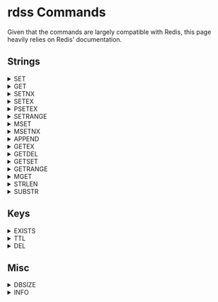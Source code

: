 # rdss Commands

Given that the commands are largely compatible with Redis, this page heavily relies on Redis' documentation.

## Strings

<details>
<summary>SET</summary>

> Set key to hold the string value. If key already holds a value, it is overwritten, regardless of its type. Any previous time to live associated with the key is discarded on successful SET operation.

### Syntax

```
SET key value [NX | XX] [GET] [EX seconds | PX milliseconds | EXAT unix-time-seconds | PXAT unix-time-milliseconds | KEEPTTL]
```

### Options

- EX *seconds* -- Set the specified expire time, in seconds (a positive integer).
- PX *milliseconds* -- Set the specified expire time, in milliseconds (a positive integer).
- EXAT *timestamp-seconds* -- Set the specified Unix time at which the key will expire, in seconds (a positive integer).
- PXAT *timestamp-milliseconds* -- Set the specified Unix time at which the key will expire, in milliseconds (a positive integer).
- NX -- Only set the key if it does not already exist.
- XX -- Only set the key if it already exists.
- KEEPTTL -- Retain the time to live associated with the key.
- GET -- Return the old string stored at key, or nil if key did not exist. An error is returned and SET aborted if the value stored at key is not a string.

### Reply

- Null reply: GET not given: Operation was aborted (conflict with one of the XX/NX options).
- Simple string reply: OK. GET not given: The key was set.
- Null reply: GET given: The key didn't exist before the SET.
- Bulk string reply: GET given: The previous value of the key.

</details>

<details>
<summary>GET</summary>

> Get the value of key. If the key does not exist the special value nil is returned. An error is returned if the value stored at key is not a string, because GET only handles string values.

### Syntax

```
GET key
```

### Reply

- Bulk string reply: the value of the key.
- Null reply: key does not exist.

</details>

<details>
<summary>SETNX</summary>

> Set key to hold string value if key does not exist. In that case, it is equal to SET. When key already holds a value, no operation is performed. SETNX is short for "SET if Not eXists".

### Syntax

```
SETNX key value
```

### Reply

- Integer reply: 0 if the key was not set.
- Integer reply: 1 if the key was set.

</details>

<details>
<summary>SETEX</summary>

> Set key to hold the string value and set key to timeout after a given number of seconds.

### Syntax

```
SETEX key seconds value
```

### Reply

- Simple string reply: OK.

</details>

<details>
<summary>PSETEX</summary>

> PSETEX works exactly like SETEX with the sole difference that the expire time is specified in milliseconds instead of seconds.

### Syntax

```
PSETEX key milliseconds value
```

### Reply

- Simple string reply: OK.

</details>

<details>
<summary>SETRANGE</summary>

> Overwrites part of the string stored at key, starting at the specified offset, for the entire length of value. If the offset is larger than the current length of the string at key, the string is padded with zero-bytes to make offset fit. Non-existing keys are considered as empty strings, so this command will make sure it holds a string large enough to be able to set value at offset.

### Syntax

```
SETRANGE key offset value
```

### Reply

- Integer reply: the length of the string after it was modified by the command.

</details>

<details>
<summary>MSET</summary>

> Sets the given keys to their respective values. MSET replaces existing values with new values, just as regular SET. See MSETNX if you don't want to overwrite existing values.  
MSET is atomic, so all given keys are set at once. It is not possible for clients to see that some of the keys were updated while others are unchanged.

### Syntax

```
MSET key value [key value ...]
```

### Reply

- Simple string reply: always OK because MSET can't fail.

</details>

<details>
<summary>MSETNX</summary>

> Sets the given keys to their respective values. MSETNX will not perform any operation at all even if just a single key already exists.  
Because of this semantic MSETNX can be used in order to set different keys representing different fields of a unique logic object in a way that ensures that either all the fields or none at all are set.  
MSETNX is atomic, so all given keys are set at once. It is not possible for clients to see that some of the keys were updated while others are unchanged.

### Syntax

```
MSETNX key value [key value ...]
```

### Reply

- Integer reply: 0 if no key was set (at least one key already existed).
- Integer reply: 1 if all the keys were set.

</details>

<details>
<summary>APPEND</summary>

> If key already exists and is a string, this command appends the value at the end of the string. If key does not exist it is created and set as an empty string, so APPEND will be similar to SET in this special case.

### Syntax

```
APPEND key value
```

### Reply

- Integer reply: the length of the string after the append operation.

</details>

<details>
<summary>GETEX</summary>

> Get the value of key and optionally set its expiration. GETEX is similar to GET, but is a write command with additional options.

### Syntax

```
GETEX key [EX seconds | PX milliseconds | EXAT unix-time-seconds | PXAT unix-time-milliseconds | PERSIST]
```

### Options

- EX *seconds* -- Set the specified expire time, in seconds.
- PX *milliseconds* -- Set the specified expire time, in milliseconds.
- EXAT *timestamp-seconds* -- Set the specified Unix time at which the key will expire, in seconds.
- PXAT *timestamp-milliseconds* -- Set the specified Unix time at which the key will expire, in milliseconds.
- PERSIST -- Remove the time to live associated with the key.

### Reply

- Bulk string reply: the value of key
- Null reply: if key does not exist.

</details>

<details>
<summary>GETDEL</summary>

> Get the value of key and delete the key. This command is similar to GET, except for the fact that it also deletes the key on success (if and only if the key's value type is a string).

### Syntax

```
GETDEL key
```

### Reply

- Bulk string reply: the value of the key.
- Null reply: if the key does not exist or if the key's value type is not a string.

</details>

<details>
<summary>GETSET</summary>

> Atomically sets key to value and returns the old value stored at key. Returns an error when key exists but does not hold a string value. Any previous time to live associated with the key is discarded on successful SET operation.

### Syntax

```
GETSET key value
```

### Reply

- Bulk string reply: the old value stored at the key.
- Null reply: if the key does not exist.

</details>

<details>
<summary>GETRANGE</summary>

> Returns the substring of the string value stored at key, determined by the offsets start and end (both are inclusive). Negative offsets can be used in order to provide an offset starting from the end of the string. So -1 means the last character, -2 the penultimate and so forth.  
The function handles out of range requests by limiting the resulting range to the actual length of the string.

### Syntax

```
GETRANGE key start end
```

### Reply

- Bulk string reply: The substring of the string value stored at key, determined by the offsets start and end (both are inclusive).

</details>

<details>
<summary>MGET</summary>

> Returns the values of all specified keys. For every key that does not hold a string value or does not exist, the special value nil is returned. Because of this, the operation never fails.

### Syntax

```
MGET key [key ...]
```

### Reply

- Array reply: a list of values at the specified keys.

</details>

<details>
<summary>STRLEN</summary>

> Returns the length of the string value stored at key. An error is returned when key holds a non-string value.

### Syntax

```
STRLEN key
```

### Reply

- Integer reply: the length of the string stored at key, or 0 when the key does not exist.

</details>

</details>

<details>
<summary>SUBSTR</summary>

> Returns the substring of the string value stored at key, determined by the offsets start and end (both are inclusive). Negative offsets can be used in order to provide an offset starting from the end of the string. So -1 means the last character, -2 the penultimate and so forth.  
The function handles out of range requests by limiting the resulting range to the actual length of the string.

### Syntax

```
SUBSTR key start end
```

### Reply

- Bulk string reply: the substring of the string value stored at key, determined by the offsets start and end (both are inclusive).

</details>

## Keys

<details>
<summary>EXISTS</summary>

> Returns if key exists.  
The user should be aware that if the same existing key is mentioned in the arguments multiple times, it will be counted multiple times. So if somekey exists, EXISTS somekey somekey will return 2.

### Syntax

```
EXISTS key [key ...]
```

### Reply

- Integer reply: the number of keys that exist from those specified as arguments.

</details>

<details>
<summary>TTL</summary>

> Returns the remaining time to live of a key that has a timeout. This introspection capability allows a client to check how many seconds a given key will continue to be part of the dataset.

### Syntax

```
TTL key
```

### Reply

- Integer reply: TTL in seconds.
- Integer reply: -1 if the key exists but has no associated expiration.
- Integer reply: -2 if the key does not exist.

</details>

<details>
<summary>DEL</summary>

> Removes the specified keys. A key is ignored if it does not exist.

### Syntax

```
DEL key [key ...]
```

### Reply

- Integer reply: the number of keys that were removed.

</details>

## Misc

<details>
<summary>DBSIZE</summary>

> Return the number of keys in rdss.

### Syntax

```
DBSIZE
```

### Reply

- Integer reply: the number of keys in rdss.

</details>

<details>
<summary>INFO</summary>

> The INFO command returns information and statistics about the server in a format that is simple to parse by computers and easy to read by humans.

### Syntax

```
INFO [section [section ...]]
```

### Options

The optional parameter can be used to select a specific section of information:

- server: General information about the rdss server
- clients: Client connections section
- memory: Memory consumption related information
- stats: General statistics
- keyspace: Database related statistics

### Fields of each section

#### server

- multiplexing_api
- process_id
- tcp_port
- server_time_usec
- uptime_in_seconds
- uptime_in_days
- hz
- configured_hz

#### clients

- connected_clients
- maxclients
- client_recent_max_input_buffer
- client_recent_max_output_buffer

#### memory

- used_memory
- used_memory_peak
- total_system_memory

#### stats

- total_connections_received
- total_commands_processed
- total_net_input_bytes
- total_net_output_bytes
- rejected_connections
- expired_keys
- expired_stale_perc
- expired_time_cap_reached_count
- expire_cycle_cpu_milliseconds
- evicted_keys

#### keyspace

- keys:expires

### Reply

- Bulk string reply: a map of info fields, one field per line in the form of <field>:<value> where the value can be a comma separated map like <key>=<val>. Also contains section header lines starting with # and blank lines.

</details>
